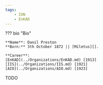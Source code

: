 ```yaml
---
tags:
    - ION
    - EnKAD
---
```


??? bio "Bio"

    **Name**: Danil Preston  
    **Born:** 3th October 1872 || [Miletus][].  

    **Career**:  
    [EnKAD](../Organizations/EnKAD.md) [1913]  
    [IIS](../Organizations/IIS.md) [1921]  
    [AIO](../Organizations/AIO.md) [1923]

TODO